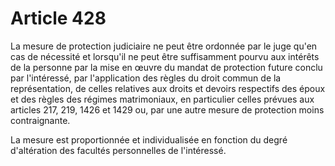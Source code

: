 # Article 428

La mesure de protection judiciaire ne peut être ordonnée par le juge qu'en cas de nécessité et lorsqu'il ne peut être suffisamment pourvu aux intérêts de la personne par la mise en œuvre du mandat de protection future conclu par l'intéressé, par l'application des règles du droit commun de la représentation, de celles relatives aux droits et devoirs respectifs des époux et des règles des régimes matrimoniaux, en particulier celles prévues aux articles 217, 219, 1426 et 1429 ou, par une autre mesure de protection moins contraignante.

La mesure est proportionnée et individualisée en fonction du degré d'altération des facultés personnelles de l'intéressé.
